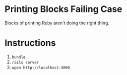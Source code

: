 # Printing Blocks Failing Case

Blocks of printing Ruby aren't doing the right thing.

# Instructions

1. `bundle`
1. `rails server`
1. `open http://localhost:3000`
